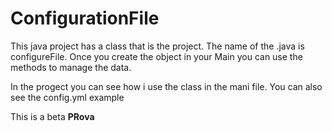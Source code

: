 # ConfigurationFile
This java project has a class that is the project. The name of the .java is configureFile. 
Once you create the object in your Main you can use the methods to manage the data.

In the progect you can see how i use the class in the mani file.
You can also see the config.yml example

This is a beta
<b>PRova</b>
